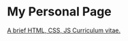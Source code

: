 My Personal Page
=================

[A brief HTML, CSS, JS Curriculum vitae.](https://brodevhood.firebaseapp.com/)

